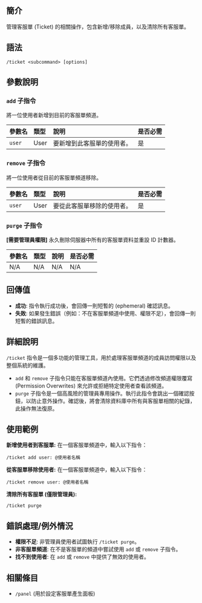 ## 簡介
管理客服單 (Ticket) 的相關操作，包含新增/移除成員，以及清除所有客服單。

## 語法
```
/ticket <subcommand> [options]
```

## 參數說明

### `add` 子指令
將一位使用者新增到目前的客服單頻道。

| 參數名 | 類型 | 說明 | 是否必需 |
| :--- | :--- | :--- | :--- |
| `user` | User | 要新增到此客服單的使用者。 | 是 |

### `remove` 子指令
將一位使用者從目前的客服單頻道移除。

| 參數名 | 類型 | 說明 | 是否必需 |
| :--- | :--- | :--- | :--- |
| `user` | User | 要從此客服單移除的使用者。 | 是 |

### `purge` 子指令
**[需要管理員權限]** 永久刪除伺服器中所有的客服單資料並重設 ID 計數器。

| 參數名 | 類型 | 說明 | 是否必需 |
| :--- | :--- | :--- | :--- |
| N/A | N/A | N/A | N/A |

## 回傳值
- **成功**: 指令執行成功後，會回傳一則短暫的 (ephemeral) 確認訊息。
- **失敗**: 如果發生錯誤（例如：不在客服單頻道中使用、權限不足），會回傳一則短暫的錯誤訊息。

## 詳細說明
`/ticket` 指令是一個多功能的管理工具，用於處理客服單頻道的成員訪問權限以及整個系統的維護。

- `add` 和 `remove` 子指令只能在客服單頻道內使用。它們透過修改頻道權限覆寫 (Permission Overwrites) 來允許或拒絕特定使用者查看該頻道。
- `purge` 子指令是一個高風險的管理員專用操作。執行此指令會跳出一個確認按鈕，以防止意外操作。確認後，將會清除資料庫中所有與客服單相關的紀錄，此操作無法復原。

## 使用範例
**新增使用者到客服單:**
在一個客服單頻道中，輸入以下指令：
```
/ticket add user: @使用者名稱
```

**從客服單移除使用者:**
在一個客服單頻道中，輸入以下指令：
```
/ticket remove user: @使用者名稱
```

**清除所有客服單 (僅限管理員):**
```
/ticket purge
```

## 錯誤處理/例外情況
- **權限不足**: 非管理員使用者試圖執行 `/ticket purge`。
- **非客服單頻道**: 在不是客服單的頻道中嘗試使用 `add` 或 `remove` 子指令。
- **找不到使用者**: 在 `add` 或 `remove` 中提供了無效的使用者。

## 相關條目
- `/panel` (用於設定客服單產生面板)